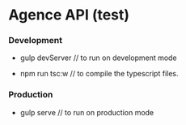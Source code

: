 # Agence API (test)

### Development

- gulp devServer  // to run on development mode

- npm run tsc:w // to compile the typescript files.

### Production

- gulp serve  // to run on production mode
